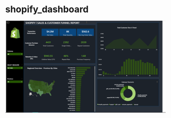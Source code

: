 # shopify_dashboard
![Shopify_dashboard](https://github.com/ganesh-0526/shopify_dashboard/blob/main/Screenshot%202025-08-15%20222057.png?raw=true)
